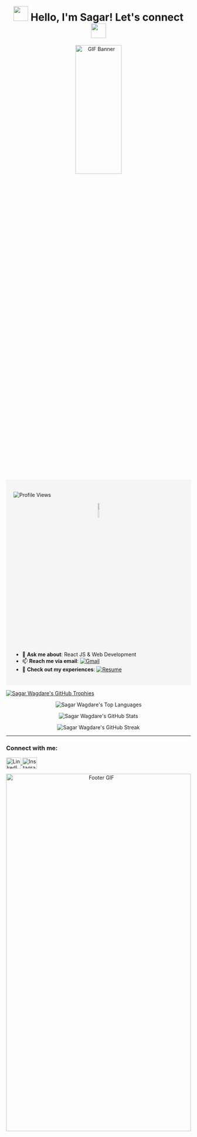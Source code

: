<h1 align="center">
  <img src="https://user-images.githubusercontent.com/74038190/213844263-a8897a51-32f4-4b3b-b5c2-e1528b89f6f3.png" width="40px" /> 
  Hello, I'm Sagar! Let's connect 
  <img src="https://user-images.githubusercontent.com/74038190/213844263-a8897a51-32f4-4b3b-b5c2-e1528b89f6f3.png" width="40px" />
</h1>

<!-- Adding a full-width GIF banner -->
<p align="center">
  <img src="https://media.giphy.com/media/v1.Y2lkPTc5MGI3NjExZnJvZGtqbjMxOXhyMDdhbGNtd3BoaGZqdm5qdG1tMTBjeHpxemN2diZlcD12MV9naWZzX3NlYXJjaCZjdD1n/bGgsc5mWoryfgKBx1u/giphy.gif" alt="GIF Banner" width="50%" height="30%"/>
</p>

<div style="background-color: #f5f5f5; padding: 20px;">
  <p align="left">
    <img src="https://komarev.com/ghpvc/?username=sagarwagdare&label=Profile%20views&color=F40B0C&bgColor=#FFFFFF&style=flat" alt="Profile Views" />
  </p>

  <!-- Emoji for user interaction -->
  <p align="center">
    <img src="https://raw.githubusercontent.com/Tarikul-Islam-Anik/Animated-Fluent-Emojis/master/Emojis/Smilies/Beaming%20Face%20with%20Smiling%20Eyes.png" alt="Beaming Face" width="10%" height="10%" />
  </p>

  - 💬 **Ask me about**: React JS & Web Development  
  - 📫 **Reach me via email**: [![Gmail](https://img.shields.io/badge/-sagarwagdare2001@gmail.com-D14836?style=flat-square&logo=Gmail&logoColor=white)](mailto:sagarwagdare2001@gmail.com)  
  - 📄 **Check out my experiences**: [![Resume](https://img.shields.io/badge/-View%20My%20Resume-0A66C2?style=flat-square&logo=google-drive&logoColor=white)](https://docs.google.com/document/d/1qzekEJkiCIAqrBWDEmct5k5FXV7xVp82T7dEZMj7uGA/edit?usp=sharing)
</div>

<p align="left">
  <a href="https://github.com/ryo-ma/github-profile-trophy">
    <img src="https://github-profile-trophy.vercel.app/?username=sagarwagdare" alt="Sagar Wagdare's GitHub Trophies" />
  </a>
</p>

<!-- GitHub Stats and Streak -->
<p align="center">
  <img src="https://github-readme-stats.vercel.app/api/top-langs?username=sagarwagdare&show_icons=true&locale=en&layout=compact" alt="Sagar Wagdare's Top Languages" />
</p>

<p align="center">
  <img src="https://github-readme-stats.vercel.app/api?username=sagarwagdare&show_icons=true&locale=en" alt="Sagar Wagdare's GitHub Stats" />
</p>

<p align="center">
  <img src="https://github-readme-streak-stats.herokuapp.com/?user=sagarwagdare" alt="Sagar Wagdare's GitHub Streak" />
</p>

---

<h3 align="left">Connect with me:</h3>
<p align="left">
  <a href="https://www.linkedin.com/in/sagarwagdare/" target="_blank">
    <img align="center" src="https://raw.githubusercontent.com/rahuldkjain/github-profile-readme-generator/master/src/images/icons/Social/linked-in-alt.svg" alt="LinkedIn: Sagar Wagdare" height="30" width="40" />
  </a>
  <a href="https://www.instagram.com/whois_sagar._/" target="_blank">
    <img align="center" src="https://raw.githubusercontent.com/rahuldkjain/github-profile-readme-generator/master/src/images/icons/Social/instagram.svg" alt="Instagram: @whois_sagar._" height="30" width="40" />
  </a>
</p>

<!-- Adding a GIF at the bottom for a nice finishing touch -->
<p align="center">
  <img src="https://media.giphy.com/media/7J4P7cUur2DlErijp3/giphy.gif?cid=ecf05e47q0cdns655vwlpw4uo7sgxbu3toow7e1vk0rv6z3r&ep=v1_gifs_search&rid=giphy.gif&ct=g" alt="Footer GIF" width="100%" height="50%" />
</p>
